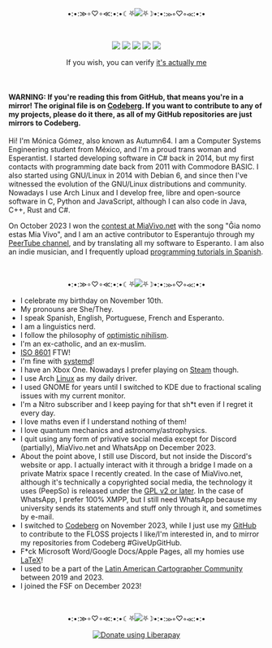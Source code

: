 <p align="center">•:•:≫∘♡∘≪:•:•☾⛧<img src="https://latex.codecogs.com/svg.image?\large&space;\text{\color{White}\textbf{About&space;me}}">⛧☽•:•:≫∘♡∘≪:•:•</p>

<br>

<p align="center">
<img src="https://img.shields.io/badge/she%2Fthey-pink?label=pronouns&style=for-the-badge">
<img src="https://img.shields.io/badge/13-limegreen?label=repos&style=for-the-badge">
<img src="https://img.shields.io/liberapay/patrons/autumn64.svg?logo=liberapay&style=for-the-badge">
<img src="https://img.shields.io/badge/2014-tan?label=coder%20since&style=for-the-badge">
<img src="https://img.shields.io/badge/arch-blue?label=distro&style=for-the-badge">
</p>

<p align="center">
If you wish, you can verify <a href="https://www.autumn64.xyz/key.html">it's actually me</a>
</p>

<br>

#### WARNING: If you're reading this from GitHub, that means you're in a mirror! The original file is on [Codeberg](https://codeberg.org/Autumn64/AboutMe/src/branch/main/README.md). If you want to contribute to any of my projects, please do it there, as all of my GitHub repositories are just mirrors to Codeberg.

Hi! I'm Mónica Gómez, also known as Autumn64. I am a Computer Systems Engineering student from México, and I'm a proud trans woman and Esperantist. I started developing software in C# back in 2014, but my first contacts with programming date back from 2011 with Commodore BASIC. I also started using GNU/Linux in 2014 with Debian 6, and since then I've witnessed the evolution of the GNU/Linux distributions and community. Nowadays I use Arch Linux and I develop free, libre and open-source software in C, Python and JavaScript, although I can also code in Java, C++, Rust and C#.

On October 2023 I won the [contest at MiaVivo.net](https://www.miavivo.net/?status/1-1-1698395536) with the song "Ĝia nomo estas Mia Vivo", and I am an active contributor to Esperantujo through my [PeerTube channel](https://tube.tchncs.de/a/autumn64/video-channels), and by translating all my software to Esperanto. I am also an indie musician, and I frequently upload [programming tutorials in Spanish](https://video.hardlimit.com/a/autumn/video-channels).

<br>

<p align="center">•:•:≫∘♡∘≪:•:•☾⛧<img src="https://latex.codecogs.com/svg.image?\large&space;\text{\color{White}\textbf{Quick&space;facts}}">⛧☽•:•:≫∘♡∘≪:•:•</p>

- I celebrate my birthday on November 10th.
- My pronouns are She/They.
- I speak Spanish, English, Portuguese, French and Esperanto.
- I am a linguistics nerd.
- I follow the philosophy of [optimistic nihilism](https://iv.nboeck.de/watch?v=MBRqu0YOH14).
- I'm an ex-catholic, and an ex-muslim.
- [ISO 8601](https://en.wikipedia.org/wiki/ISO_8601) FTW!
- I'm fine with [systemd](https://systemd.io/)!
- I have an Xbox One. Nowadays I prefer playing on [Steam](https://steamcommunity.com/profiles/76561199486117495/) though.
- I use Arch [Linux](https://pawb.social/post/5079071) as my daily driver.
- I used GNOME for years until I switched to KDE due to fractional scaling issues with my current monitor.
- I'm a Nitro subscriber and I keep paying for that sh*t even if I regret it every day.
- I love maths even if I understand nothing of them!
- I love quantum mechanics and astronomy/astrophysics.
- I quit using any form of privative social media except for Discord (partially), MiaVivo.net and WhatsApp on December 2023.
- About the point above, I still use Discord, but not inside the Discord's website or app. I actually interact with it through a bridge I made on a private Matrix space I recently created. In the case of MiaVivo.net, although it's technically a copyrighted social media, the technology it uses (PeepSo) is released under the [GPL v2 or later](https://www.peepso.com/license/). In the case of WhatsApp, I prefer 100% XMPP, but I still need WhatsApp because my university sends its statements and stuff only through it, and sometimes by e-mail.
- I switched to [Codeberg](https://codeberg.org/Autumn64) on November 2023, while I just use my [GitHub](https://github.com/Autumn64) to contribute to the FLOSS projects I like/I'm interested in, and to mirror my repositories from Codeberg #GiveUpGitHub.
- F*ck Microsoft Word/Google Docs/Apple Pages, all my homies use [LaTeX](https://www.latex-project.org/)!
- I used to be a part of the [Latin American Cartographer Community](https://www.halo2.online/forums/) between 2019 and 2023.
- I joined the FSF on December 2023!

<br>

<p align="center">•:•:≫∘♡∘≪:•:•☾⛧<img src="https://latex.codecogs.com/svg.image?\large&space;\text{\color{White}\textbf{Support&space;me}}">⛧☽•:•:≫∘♡∘≪:•:•</p>

<p align="center"><a href="https://liberapay.com/autumn64/donate"><img alt="Donate using Liberapay" src="https://liberapay.com/assets/widgets/donate.svg"></a></p>
